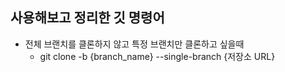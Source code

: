 ## 사용해보고 정리한 깃 명령어
- 전체 브랜치를 클론하지 않고 특정 브랜치만 클론하고 싶을때 
    - git clone -b {branch_name} --single-branch {저장소 URL}



